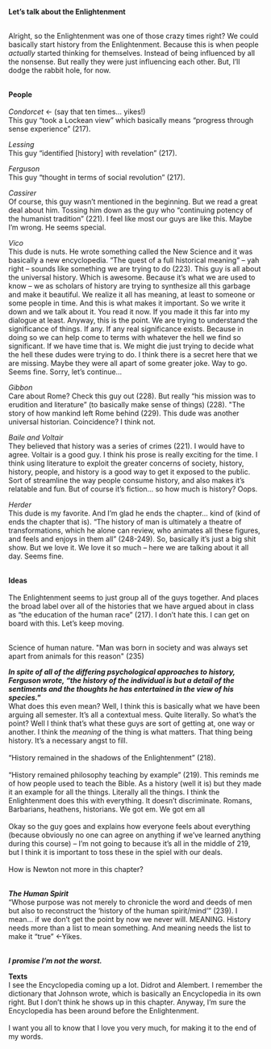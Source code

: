 <b>Let’s talk about the Enlightenment</b><br><br>

Alright, so the Enlightenment was one of those crazy times right? We could basically start history from the Enlightenment. Because this is when people <i>actually</i> started thinking for themselves. Instead of being influenced by all the nonsense. But really they were just influencing each other. But, I’ll dodge the rabbit hole, for now. <br><br>

<b>People</b><br><br>
<i>Condorcet</i> <- (say that ten times… yikes!)<br>
This guy “took a Lockean view” which basically means “progress through sense experience” (217).<br>

<i>Lessing</i><br>
This guy “identified [history] with revelation” (217).<br>

<i>Ferguson</i><br>
This guy “thought in terms of social revolution” (217).<br>

<i>Cassirer</i><br>
Of course, this guy wasn’t mentioned in the beginning. But we read a great deal about him. Tossing him down as the guy who “continuing potency of the humanist tradition” (221). I feel like most our guys are like this. Maybe I’m wrong. He seems special. <br>

<i>Vico</i><br>
This dude is nuts. He wrote something called the New Science and it was basically a new encyclopedia. “The quest of a full historical meaning” – yah right – sounds like something we are trying to do (223). This guy is all about the universal history. Which is awesome. Because it’s what we are used to know – we as scholars of history are trying to synthesize all this garbage and make it beautiful. We realize it all has meaning, at least to someone or some people in time. And this is what makes it important. So we write it down and we talk about it. You read it now. If you made it this far into my dialogue at least. Anyway, this is the point. We are trying to understand the significance of things. If any. If any real significance exists. Because in doing so we can help come to terms with whatever the hell we find so significant. If we have time that is. We might die just trying to decide what the hell these dudes were trying to do. I think there is a secret here that we are missing. Maybe they were all apart of some greater joke. Way to go. Seems fine. Sorry, let’s continue…<br>

<i>Gibbon</i><br>
Care about Rome? Check this guy out (228). But really “his mission was to erudition and literature” (to basically make sense of things) (228). "The story of how mankind left Rome behind (229). This dude was another universal historian. Coincidence? I think not.<br>


<i>Baile and Voltair</i><br>
They believed that history was a series of crimes (221). I would have to agree. Voltair is a good guy. I think his prose is really exciting for the time. I think using literature to exploit the greater concerns of society, history, history, people, and history is a good way to get it exposed to the public. Sort of streamline the way people consume history, and also makes it’s relatable and fun. But of course it’s fiction… so how much is history? Oops.<br>

<i> Herder </i><br>
This dude is my favorite. And I’m glad he ends the chapter… kind of (kind of ends the chapter that is). “The history of man is ultimately a theatre of transformations, which he alone can review, who animates all these figures, and feels and enjoys in them all” (248-249). So, basically it’s just a big shit show. But we love it. We love it so much – here we are talking about it all day. Seems fine. <br><br>

<b>Ideas</b><br><br>
The Enlightenment seems to just group all of the guys together. And places the broad label over all of the histories that we have argued about in class as “the education of the human race” (217). I don’t hate this. I can get on board with this. Let’s keep moving. <br><br>

Science of human nature. "Man was born in society and was always set apart from animals for this reason" (235) <br>

<i><b>In spite of all of the differing psychological approaches to history, Ferguson wrote, “the history of the individual is but a detail of the sentiments and the thoughts he has entertained in the view of his species." </b></i><br>
What does this even mean? Well, I think this is basically what we have been arguing all semester. It’s all a contextual mess. Quite literally. So what’s the point? Well I think that’s what these guys are sort of getting at, one way or another. I think the <i>meaning</i> of the thing is what matters. That thing being history. It’s a necessary angst to fill.<br><br>
“History remained in the shadows of the Enlightenment” (218).<br><br>
“History remained philosophy teaching by example” (219). This reminds me of how people used to teach the Bible. As a history (well it is) but they made it an example for all the things. Literally all the things. I think the Enlightenment does this with everything. It doesn’t discriminate. Romans, Barbarians, heathens, historians. We got em. We got em all <br><br>
Okay so the guy goes and explains how everyone feels about everything (because obviously no one can agree on anything if we’ve learned anything during this course) – I’m not going to because it’s all in the middle of 219, but I think it is important to toss these in the spiel with our deals. <br><br>
How is Newton not more in this chapter?<br><br>

<i><b>The Human Spirit</i></b><br>
“Whose purpose was not merely to chronicle the word and deeds of men but also to reconstruct the ‘history of the human spirit/mind’” (239). I mean… if we don’t get the point by now we never will. MEANING. History needs more than a list to mean something. And meaning needs the list to make it “true” <-Yikes.<br><Br>

<i><b>I promise I’m not the worst.</i></b>

<b> Texts </b><br>
I see the Encyclopedia coming up a lot. Didrot and Alembert. I remember the dictionary that Johnson wrote, which is basically an Encyclopedia in its own right. But I don’t think he shows up in this chapter. Anyway, I’m sure the Encyclopedia has been around before the Enlightenment. <br><br>
I want you all to know that I love you very much, for making it to the end of my words.




